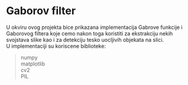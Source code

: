 # Gaborov filter

U okviru ovog projekta bice prikazana implementacija Gabrove funkcije i Gaborovog filtera koje cemo nakon toga koristiti za ekstrakciju nekih svojstava slike kao i za detekciju tesko uocljivih objekata na slici.<br>
U implementaciji su koriscene biblioteke:<br>
> numpy<br>
> matplotlib<br>
> cv2<br>
> PIL
